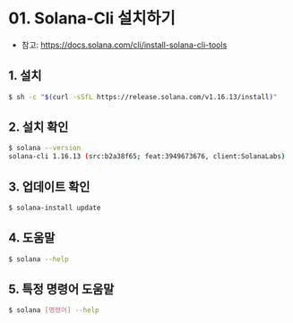  # 01. Solana-Cli 설치하기

- 참고: https://docs.solana.com/cli/install-solana-cli-tools

 ## 1. 설치

```bash
$ sh -c "$(curl -sSfL https://release.solana.com/v1.16.13/install)"
```

## 2. 설치 확인

```bash
$ solana --version
solana-cli 1.16.13 (src:b2a38f65; feat:3949673676, client:SolanaLabs)
```

## 3. 업데이트 확인

```bash
$ solana-install update
```

## 4. 도움말

```bash
$ solana --help
```

## 5. 특정 명령어 도움말

```bash
$ solana [명령어] --help
```